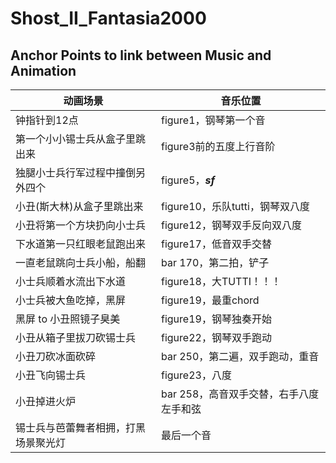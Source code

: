 # Shost_II_Fantasia2000

## Anchor Points to link between Music and Animation

| **动画场景** | **音乐位置** |  
| --- | --- |  
| 钟指针到12点 | figure1，钢琴第一个音 |
| 第一个小小锡士兵从盒子里跳出来 | figure3前的五度上行音阶 |
| 独腿小士兵行军过程中撞倒另外四个 | figure5，***sf*** |
| 小丑(斯大林)从盒子里跳出来 | figure10，乐队tutti，钢琴双八度 |
| 小丑将第一个方块扔向小士兵 | figure12，钢琴双手反向双八度 |
| 下水道第一只红眼老鼠跑出来 | figure17，低音双手交替 |
| 一直老鼠跳向士兵小船，船翻 | bar 170，第二拍，铲子 |
| 小士兵顺着水流出下水道 | figure18，大TUTTI！！！ |
| 小士兵被大鱼吃掉，黑屏 | figure19，最重chord |
| 黑屏 to 小丑照镜子臭美 | figure19，钢琴独奏开始 |
| 小丑从箱子里拔刀砍锡士兵 | figure22，钢琴双手跑动 |
| 小丑刀砍冰面砍碎 | bar 250，第二遍，双手跑动，重音 |
| 小丑飞向锡士兵 | figure23，八度 |
| 小丑掉进火炉 | bar 258，高音双手交替，右手八度左手和弦 |
| 锡士兵与芭蕾舞者相拥，打黑场景聚光灯 | 最后一个音 |
